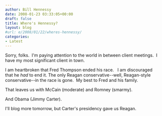 ```yaml
---
author: Bill Hennessy
date: 2008-01-23 03:33:05+00:00
draft: false
title: Where's Hennessy?
layout: blog
#url: e/2008/01/22/wheres-hennessy/
categories:
- Latest
---
```


Sorry, folks.  I'm paying attention to the world in between client meetings.  I have my most significant client in town.

I am heartbroken that Fred Thompson ended his race.   I am discouraged that he _had_ to end it. The only Reagan conservative--well, Reagan-style conservative--in the race is gone.  My best to Fred and his family.

That leaves us with McCain (moderate) and Romney (smarmy).

And Obama (Jimmy Carter).

I'll blog more tomorrow, but Carter's presidency gave us Reagan.

